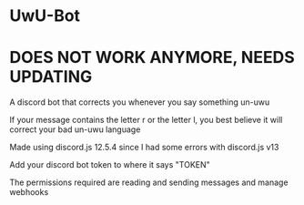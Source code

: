 # UwU-Bot
# DOES NOT WORK ANYMORE, NEEDS UPDATING

A discord bot that corrects you whenever you say something un-uwu

If your message contains the letter r or the letter l, you best believe it will correct your bad un-uwu language

Made using discord.js 12.5.4 since I had some errors with discord.js v13

Add your discord bot token to where it says "TOKEN"

The permissions required are reading and sending messages and manage webhooks
